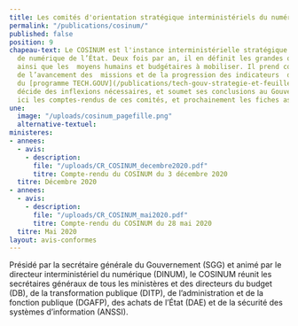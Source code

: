 ```yaml
---
title: Les comités d'orientation stratégique interministériels du numérique (COSINUM)
permalink: "/publications/cosinum/"
published: false
position: 9
chapeau-text: Le COSINUM est l'instance interministérielle stratégique en matière
  de numérique de l’État. Deux fois par an, il en définit les grandes orientations,
  ainsi que les  moyens humains et budgétaires à mobiliser. Il prend connaissance
  de l’avancement des  missions et de la progression des indicateurs  de  pilotage
  du [programme TECH.GOUV](/publications/tech-gouv-strategie-et-feuille-de-route-2019-2021/),
  décide des inflexions nécessaires, et soumet ses conclusions au Gouvernement. Retrouvez
  ici les comptes-rendus de ces comités, et prochainement les fiches associées.
une:
  image: "/uploads/cosinum_pagefille.png"
  alternative-textuel: 
ministeres:
- annees:
  - avis:
    - description: 
      file: "/uploads/CR_COSINUM_decembre2020.pdf"
      titre: Compte-rendu du COSINUM du 3 décembre 2020
  titre: Décembre 2020
- annees:
  - avis:
    - description: 
      file: "/uploads/CR_COSINUM_mai2020.pdf"
      titre: Compte-rendu du COSINUM du 28 mai 2020
  titre: Mai 2020
layout: avis-conformes
---
```


Présidé par la secrétaire générale du Gouvernement (SGG) et animé par le directeur interministériel du numérique (DINUM), le COSINUM réunit les secrétaires généraux de tous les ministères et des directeurs du budget (DB), de la transformation publique (DITP), de l’administration et de la fonction publique (DGAFP), des achats de l’État (DAE) et de la sécurité des systèmes d’information (ANSSI).